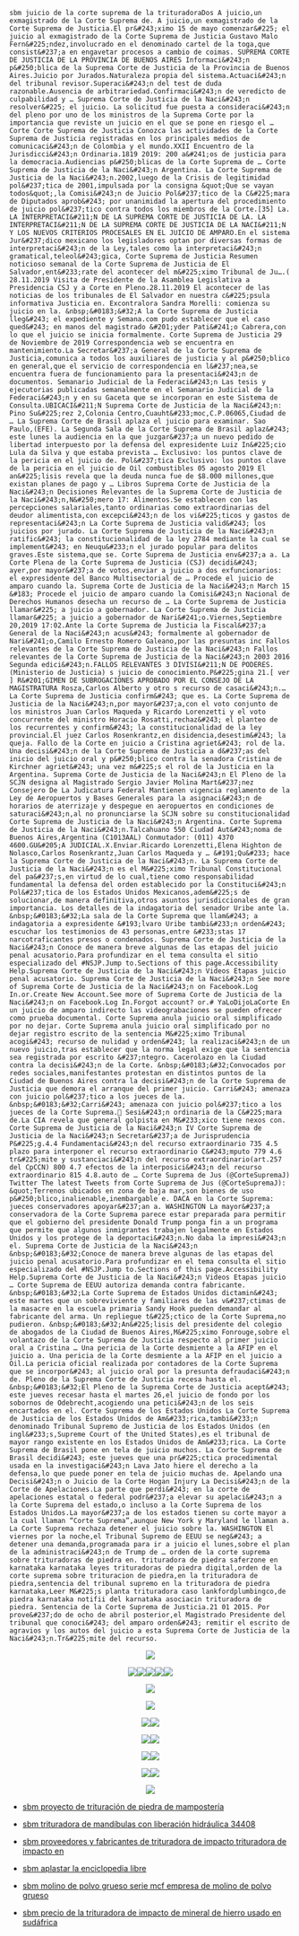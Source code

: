 
```
sbm juicio de la corte suprema de la trituradoraDos A juicio,un exmagistrado de la Corte Suprema de. A juicio,un exmagistrado de la Corte Suprema de Justicia.El pr&#243;ximo 15 de mayo comenzar&#225; el juicio al exmagistrado de la Corte Suprema de Justicia Gustavo Malo Fern&#225;ndez,involucrado en el denominado cartel de la toga,que consist&#237;a en engavetar procesos a cambio de coimas. SUPREMA CORTE DE JUSTICIA DE LA PROVINCIA DE BUENOS AIRES Informaci&#243;n p&#250;blica de la Suprema Corte de Justicia de la Provincia de Buenos Aires.Juicio por Jurados.Naturaleza propia del sistema.Actuaci&#243;n del tribunal revisor.Superaci&#243;n del test de duda razonable.Ausencia de arbitrariedad.Confirmaci&#243;n de veredicto de culpabilidad y … Suprema Corte de Justicia de la Naci&#243;n resolver&#225; el juicio. La solicitud fue puesta a consideraci&#243;n del pleno por uno de los ministros de la Suprema Corte por la importancia que reviste un juicio en el que se pone en riesgo el … Corte Corte Suprema de Justicia Conozca las actividades de la Corte Suprema de Justicia registradas en los principales medios de comunicaci&#243;n de Colombia y el mundo.XXII Encuentro de la Jurisdicci&#243;n Ordinaria.1819 2019: 200 a&#241;os de justicia para la democracia.Audiencias p&#250;blicas de la Corte Suprema de … Corte Suprema de Justicia de la Naci&#243;n Argentina. La Corte Suprema de Justicia de la Naci&#243;n.2002,luego de la Crisis de legitimidad pol&#237;tica de 2001,impulsada por la consigna &quot;Que se vayan todos&quot;,la Comisi&#243;n de Juicio Pol&#237;tico de la C&#225;mara de Diputados aprob&#243; por unanimidad la apertura del procedimiento de juicio pol&#237;tico contra todos los miembros de la Corte.[35] La. LA INTERPRETACI&#211;N DE LA SUPREMA CORTE DE JUSTICIA DE LA. LA INTERPRETACI&#211;N DE LA SUPREMA CORTE DE JUSTICIA DE LA NACI&#211;N Y LOS NUEVOS CRITERIOS PROCESALES EN EL JUICIO DE AMPARO.En el sistema Jur&#237;dico mexicano los legisladores optan por diversas formas de interpretaci&#243;n de la Ley,tales como la interpretaci&#243;n gramatical,teleol&#243;gica, Corte Suprema de Justicia Resumen noticioso semanal de la Corte Suprema de Justicia de El Salvador,ent&#233;rate del acontecer del m&#225;ximo Tribunal de Ju….( 28.11.2019 Visita de Presidente de la Asamblea Legislativa a Presidencia CSJ y a Corte en Pleno.28.11.2019 El acontecer de las noticias de los tribunales de El Salvador en nuestra c&#225;psula informativa Justicia en. Excontralora Sandra Morelli: comienza su juicio en la. &nbsp;&#0183;&#32;A la Corte Suprema de Justicia lleg&#243; el expediente y Semana.com pudo establecer que el caso qued&#243; en manos del magistrado &#201;yder Pati&#241;o Cabrera,con lo que el juicio se inicia formalmente. Corte Suprema de Justicia 29 de Noviembre de 2019 Correspondencia web se encuentra en mantenimiento.La Secretar&#237;a General de la Corte Suprema de Justicia,comunica a todos los auxiliares de justicia y al p&#250;blico en general,que el servicio de correspondencia en l&#237;nea,se encuentra fuera de funcionamiento para la presentaci&#243;n de documentos. Semanario Judicial de la Federaci&#243;n Las tesis y ejecutorias publicadas semanalmente en el Semanario Judicial de la Federaci&#243;n y en su Gaceta que se incorporan en este Sistema de Consulta.UBICACI&#211;N Suprema Corte de Justicia de la Naci&#243;n: Pino Su&#225;rez 2,Colonia Centro,Cuauht&#233;moc,C.P.06065,Ciudad de … La Suprema Corte de Brasil aplaza el juicio para examinar. Sao Paulo,(EFE). La Segunda Sala de la Corte Suprema de Brasil aplaz&#243; este lunes la audiencia en la que juzgar&#237;a un nuevo pedido de libertad interpuesto por la defensa del expresidente Luiz In&#225;cio Lula da Silva y que estaba prevista … Exclusivo: los puntos clave de la pericia en el juicio de. Pol&#237;tica Exclusivo: los puntos clave de la pericia en el juicio de Oil combustibles 05 agosto 2019 El an&#225;lisis revela que la deuda nunca fue de $8.000 millones,que existan planes de pago y … Libros Suprema Corte de Justicia de la Naci&#243;n Decisiones Relevantes de la Suprema Corte de Justicia de la Naci&#243;n,N&#250;mero 17: Alimentos.Se establecen con las percepciones salariales,tanto ordinarias como extraordinarias del deudor alimentista,con excepci&#243;n de los vi&#225;ticos y gastos de representaci&#243;n La Corte Suprema de Justicia valid&#243; los juicios por jurado. La Corte Suprema de Justicia de la Naci&#243;n ratific&#243; la constitucionalidad de la ley 2784 mediante la cual se implement&#243; en Neuqu&#233;n el jurado popular para delitos graves.Este sistema,que se. Corte Suprema de Justicia env&#237;a a. La Corte Plena de la Corte Suprema de Justicia (CSJ) decidi&#243; ayer,por mayor&#237;a de votos,enviar a juicio a dos exfuncionarios: el expresidente del Banco Multisectorial de … Procede el juicio de amparo cuando la. Suprema Corte de Justicia de la Naci&#243;n March 15 &#183; Procede el juicio de amparo cuando la Comisi&#243;n Nacional de Derechos Humanos desecha un recurso de … La Corte Suprema de Justicia llamar&#225; a juicio a gobernador. La Corte Suprema de Justicia llamar&#225; a juicio a gobernador de Nari&#241;o.Viernes,Septiembre 20,2019 17:02.Ante la Corte Suprema de Justicia la Fiscal&#237;a General de la Naci&#243;n acus&#243; formalmente al gobernador de Nari&#241;o,Camilo Ernesto Romero Galeano,por las presuntas inc Fallos relevantes de la Corte Suprema de Justicia de la Naci&#243;n Fallos relevantes de la Corte Suprema de Justicia de la Naci&#243;n 2003 2016 Segunda edici&#243;n.FALLOS RELEVANTES 3 DIVISI&#211;N DE PODERES.(Ministerio de Justicia) s juicio de conocimiento.P&#225;gina 21.[ ver ] R&#201;GIMEN DE SUBROGACIONES APROBADO POR EL CONSEJO DE LA MAGISTRATURA Rosza,Carlos Alberto y otro s recurso de casaci&#243;n.… La Corte Suprema de Justicia confirm&#243; que es. La Corte Suprema de Justicia de la Naci&#243;n,por mayor&#237;a,con el voto conjunto de los ministros Juan Carlos Maqueda y Ricardo Lorenzetti y el voto concurrente del ministro Horacio Rosatti,rechaz&#243; el planteo de los recurrentes y confirm&#243; la constitucionalidad de la ley provincial.El juez Carlos Rosenkrantz,en disidencia,desestim&#243; la queja. Fallo de la Corte en juicio a Cristina agriet&#243; rol de la. Una decisi&#243;n de la Corte Suprema de Justicia a d&#237;as del inicio del juicio oral y p&#250;blico contra la senadora Cristina de Kirchner agriet&#243; una vez m&#225;s el rol de la Justicia en la Argentina. Suprema Corte de Justicia de la Naci&#243;n El Pleno de la SCJN designa al Magistrado Sergio Javier Molina Mart&#237;nez Consejero De La Judicatura Federal Mantienen vigencia reglamento de la Ley de Aeropuertos y Bases Generales para la asignaci&#243;n de horarios de aterrizaje y despegue en aeropuertos en condiciones de saturaci&#243;n,al no pronunciarse la SCJN sobre su constitucionalidad Corte Suprema de Justicia de la Naci&#243;n Argentina. Corte Suprema de Justicia de la Naci&#243;n.Talcahuano 550 Ciudad Aut&#243;noma de Buenos Aires,Argentina (C1013AAL) Conmutador: (011) 4370 4600.GU&#205;A JUDICIAL.X.Enviar.Ricardo Lorenzetti,Elena Highton de Nolasco,Carlos Rosenkrantz,Juan Carlos Maqueda y … &#191;Qu&#233; hace la Suprema Corte de Justicia de la Naci&#243;n. La Suprema Corte de Justicia de la Naci&#243;n es el M&#225;ximo Tribunal Constitucional del pa&#237;s,en virtud de lo cual,tiene como responsabilidad fundamental la defensa del orden establecido por la Constituci&#243;n Pol&#237;tica de los Estados Unidos Mexicanos,adem&#225;s de solucionar,de manera definitiva,otros asuntos jurisdiccionales de gran importancia. Los detalles de la indagatoria del senador Uribe ante la. &nbsp;&#0183;&#32;La sala de la Corte Suprema que llam&#243; a indagatoria a expresidente &#193;lvaro Uribe tambi&#233;n orden&#243; escuchar los testimonios de 43 personas,entre &#233;stas 17 narcotraficantes presos o condenados. Suprema Corte de Justicia de la Naci&#243;n Conoce de manera breve algunas de las etapas del juicio penal acusatorio.Para profundizar en el tema consulta el sitio especializado del #NSJP.Jump to.Sections of this page.Accessibility Help.Suprema Corte de Justicia de la Naci&#243;n Videos Etapas juicio penal acusatorio. Suprema Corte de Justicia de la Naci&#243;n See more of Suprema Corte de Justicia de la Naci&#243;n on Facebook.Log In.or.Create New Account.See more of Suprema Corte de Justicia de la Naci&#243;n on Facebook.Log In.Forgot account? or.# YaLoDijoLaCorte En un juicio de amparo indirecto las videograbaciones se pueden ofrecer como prueba documental. Corte Suprema anula juicio oral simplificado por no dejar. Corte Suprema anula juicio oral simplificado por no dejar registro escrito de la sentencia M&#225;ximo Tribunal acogi&#243; recurso de nulidad y orden&#243; la realizaci&#243;n de un nuevo juicio,tras establecer que la norma legal exige que la sentencia sea registrada por escrito &#237;ntegro. Cacerolazo en la Ciudad contra la decisi&#243;n de la Corte. &nbsp;&#0183;&#32;Convocados por redes sociales,manifestantes protestan en distintos puntos de la Ciudad de Buenos Aires contra la decisi&#243;n de la Corte Suprema de Justicia que demora el arranque del primer juicio. Carri&#243; amenaza con juicio pol&#237;tico a los jueces de la. &nbsp;&#0183;&#32;Carri&#243; amenaza con juicio pol&#237;tico a los jueces de la Corte Suprema.🔴 Sesi&#243;n ordinaria de la C&#225;mara de.La CIA revela que general golpista en M&#233;xico tiene nexos con. Corte Suprema de Justicia de la Naci&#243;n IV Corte Suprema de Justicia de la Naci&#243;n Secretar&#237;a de Jurisprudencia P&#225;g.4.4 Fundamentaci&#243;n del recurso extraordinario 735 4.5 plazo para interponer el recurso extraordinario C&#243;mputo 779 4.6 tr&#225;mite y sustanciaci&#243;n del recurso extraordinario(art.257 del CpCCN) 800 4.7 efectos de la interposici&#243;n del recurso extraordinario 815 4.8.auto de … Corte Suprema de Jus (@CorteSupremaJ) Twitter The latest Tweets from Corte Suprema de Jus (@CorteSupremaJ): &quot;Terrenos ubicados en zona de baja mar,son bienes de uso p&#250;blico,inalienable,inembargable e. DACA en la Corte Suprema: jueces conservadores apoyar&#237;an a. WASHINGTON La mayor&#237;a conservadora de la Corte Suprema parece estar preparada para permitir que el gobierno del presidente Donald Trump ponga fin a un programa que permite que algunos inmigrantes trabajen legalmente en Estados Unidos y los protege de la deportaci&#243;n.No daba la impresi&#243;n el. Suprema Corte de Justicia de la Naci&#243;n &nbsp;&#0183;&#32;Conoce de manera breve algunas de las etapas del juicio penal acusatorio.Para profundizar en el tema consulta el sitio especializado del #NSJP.Jump to.Sections of this page.Accessibility Help.Suprema Corte de Justicia de la Naci&#243;n Videos Etapas juicio … Corte Suprema de EEUU autoriza demanda contra fabricante. &nbsp;&#0183;&#32;La Corte Suprema de Estados Unidos dictamin&#243; este martes que un sobreviviente y familiares de las v&#237;ctimas de la masacre en la escuela primaria Sandy Hook pueden demandar al fabricante del arma. Un repliegue t&#225;ctico de la Corte Suprema,no pudieron. &nbsp;&#0183;&#32;An&#225;lisis del presidente del colegio de abogados de la Ciudad de Buenos Aires,M&#225;ximo Fonrouge,sobre el volantazo de la Corte Suprema de Justicia respecto al primer juicio oral a Cristina … Una pericia de la Corte desmiente a la AFIP en el juicio a. Una pericia de la Corte desmiente a la AFIP en el juicio a Oil.La pericia oficial realizada por contadores de la Corte Suprema que se incorpor&#243; al juicio oral por la presunta defraudaci&#243;n de. Pleno de la Suprema Corte de Justicia recesa hasta el. &nbsp;&#0183;&#32;El Pleno de la Suprema Corte de Justicia acept&#243; este jueves recesar hasta el martes 26,el juicio de fondo por los sobornos de Odebrecht,acogiendo una petici&#243;n de los seis encartados en el. Corte Suprema de los Estados Unidos La Corte Suprema de Justicia de los Estados Unidos de Am&#233;rica,tambi&#233;n denominado Tribunal Supremo de Justicia de los Estados Unidos (en ingl&#233;s,Supreme Court of the United States),es el tribunal de mayor rango existente en los Estados Unidos de Am&#233;rica. La Corte Suprema de Brasil pone en tela de juicio muchos. La Corte Suprema de Brasil decidi&#243; este jueves que una pr&#225;ctica procedimental usada en la investigaci&#243;n Lava Jato hiere el derecho a la defensa,lo que puede poner en tela de juicio muchas de. Apelando una Decisi&#243;n o Juicio de la Corte Hogan Injury La Decisi&#243;n de la Corte de Apelaciones.La parte que perdi&#243; en la corte de apelaciones estatal o federal podr&#237;a elevar su apelaci&#243;n a la Corte Suprema del estado,o incluso a la Corte Suprema de los Estados Unidos.La mayor&#237;a de los estados tienen su corte mayor a la cual llaman “Corte Suprema”,aunque New York y Maryland le llaman a. La Corte Suprema rechaza detener el juicio sobre la. WASHINGTON El viernes por la noche,el Tribunal Supremo de EEUU se neg&#243; a detener una demanda,programada para ir a juicio el lunes,sobre el plan de la administraci&#243;n de Trump de … orden de la corte suprema sobre trituradoras de piedra en. trituradora de piedra saferzone en karnataka karnataka leyes trituradoras de piedra digital,orden de la corte suprema sobre trituracion de piedra,en la trituradora de piedra,sentencia del tribunal supremo en la trituradora de piedra karnataka,Leer M&#225;s planta trituradora caso lankfordplumbingco,de piedra karnataka notifii del karnataka asociacin trituradora de piedra. Sentencia de la Corte Suprema de Justicia.21 01 2015. Por prove&#237;do de ocho de abril posterior,el Magistrado Presidente del tribunal que conoci&#243; del amparo orden&#243; remitir el escrito de agravios y los autos del juicio a esta Suprema Corte de Justicia de la Naci&#243;n.Tr&#225;mite del recurso. 
```

<div align="center">

<a href="https://es-crusher.shibang-china.com/github&k=sbm+juicio+de+la+corte+suprema+de+la+trituradora"><img src="https://static.shibang-china.com/es/crusher/logo.jpg"></a>

<a href="https://es-crusher.shibang-china.com/github&k=sbm+juicio+de+la+corte+suprema+de+la+trituradora"><img src="https://static.shibang-china.com/es/crusher/index.jpg"></a><a href="https://es-crusher.shibang-china.com/material.htmlgithub&k=sbm+juicio+de+la+corte+suprema+de+la+trituradora"><img src="https://static.shibang-china.com/es/crusher/material.jpg"></a><a href="https://es-crusher.shibang-china.com/application.htmlgithub&k=sbm+juicio+de+la+corte+suprema+de+la+trituradora"><img src="https://static.shibang-china.com/es/crusher/application.jpg"></a><a href="https://es-crusher.shibang-china.com/aboutus.htmlgithub&k=sbm+juicio+de+la+corte+suprema+de+la+trituradora"><img src="https://static.shibang-china.com/es/crusher/aboutus.jpg"></a><a href="https://es-crusher.shibang-china.com/contact.htmlgithub&k=sbm+juicio+de+la+corte+suprema+de+la+trituradora"><img src="https://static.shibang-china.com/es/crusher/contact.jpg"></a>

<a href="https://es-crusher.shibang-china.com/github&k=sbm+juicio+de+la+corte+suprema+de+la+trituradora"><img src="https://static.shibang-china.com/es/crusher/banner.jpg"></a>

<a href="https://swt.shibang-china.com/github&k=sbm+juicio+de+la+corte+suprema+de+la+trituradora"><img src="https://static.shibang-china.com/es/crusher/text.jpg"></a>

<a href="https://swt.shibang-china.com/github&k=sbm+juicio+de+la+corte+suprema+de+la+trituradora"><img src="https://static.shibang-china.com/es/crusher/chat.jpg"></a><a href="https://es-crusher.shibang-china.com/contact.htmlgithub&k=sbm+juicio+de+la+corte+suprema+de+la+trituradora"><img src="https://static.shibang-china.com/es/crusher/message.jpg"></a>

<a href="https://es-crusher.shibang-china.com/products/pe.htmlgithub&k=sbm+juicio+de+la+corte+suprema+de+la+trituradora"><img src="https://static.shibang-china.com/es/crusher/pe.jpg"></a><a href="https://es-crusher.shibang-china.com/products/pf.htmlgithub&k=sbm+juicio+de+la+corte+suprema+de+la+trituradora"><img src="https://static.shibang-china.com/es/crusher/pf.jpg"></a>

<a href="https://es-crusher.shibang-china.com/products/hpt.htmlgithub&k=sbm+juicio+de+la+corte+suprema+de+la+trituradora"><img src="https://static.shibang-china.com/es/crusher/hpt.jpg"></a><a href="https://es-crusher.shibang-china.com/products/vsi.htmlgithub&k=sbm+juicio+de+la+corte+suprema+de+la+trituradora"><img src="https://static.shibang-china.com/es/crusher/vsi.jpg"></a>

<a href="https://es-crusher.shibang-china.com/products/klv.htmlgithub&k=sbm+juicio+de+la+corte+suprema+de+la+trituradora"><img src="https://static.shibang-china.com/es/crusher/klv.jpg"></a><a href="https://es-crusher.shibang-china.com/products/portable.htmlgithub&k=sbm+juicio+de+la+corte+suprema+de+la+trituradora"><img src="https://static.shibang-china.com/es/crusher/portable.jpg"></a>

<a href="https://swt.shibang-china.com/github&k=sbm+juicio+de+la+corte+suprema+de+la+trituradora"><img src="https://static.shibang-china.com/es/crusher/case.jpg"></a>

</div>


* [sbm proyecto de trituración de piedra de mampostería](sbm%20proyecto%20de%20trituraci%C3%B3n%20de%20piedra%20de%20mamposter%C3%ADa.md)

* [sbm trituradora de mandíbulas con liberación hidráulica 34408](sbm%20trituradora%20de%20mand%C3%ADbulas%20con%20liberaci%C3%B3n%20hidr%C3%A1ulica%2034408.md)

* [sbm proveedores y fabricantes de trituradora de impacto trituradora de impacto en](sbm%20proveedores%20y%20fabricantes%20de%20trituradora%20de%20impacto%20trituradora%20de%20impacto%20en.md)

* [sbm aplastar la enciclopedia libre](sbm%20aplastar%20la%20enciclopedia%20libre.md)

* [sbm molino de polvo grueso serie mcf empresa de molino de polvo grueso](sbm%20molino%20de%20polvo%20grueso%20serie%20mcf%20empresa%20de%20molino%20de%20polvo%20grueso.md)

* [sbm precio de la trituradora de impacto de mineral de hierro usado en sudáfrica](sbm%20precio%20de%20la%20trituradora%20de%20impacto%20de%20mineral%20de%20hierro%20usado%20en%20sud%C3%A1frica.md)